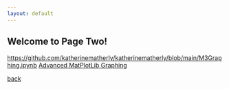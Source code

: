 ```yaml
---
layout: default
---
```


## Welcome to Page Two!

https://github.com/katherinematherly/katherinematherly/blob/main/M3Graphing.ipynb
[Advanced MatPlotLib Graphing](./blob/main/M3Graphing.ipynb)

[back](./)
